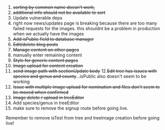 1. ~~sorting by common name doesn't work,~~ 
2. ~~additional info should not be available to sort~~
3. Update vulnerable deps
4. right now news/updates page is breaking because there are too many failed requests for the images. this shouldnt be a problem in production when we 
actually have the images
5. ~~Add isPublic field to database manager~~ 
6. ~~Edit/delete blog posts~~
7. ~~Manage content on other pages~~
8. manually enter remaining content
9. ~~Style for generic content pages~~
10. ~~Image upload for content creation~~
11. ~~send image path with sectionUpdate body~~
12.~~Edit tree has issues with species and genus and county~~...isPublic also doesn't seem to be working
13. ~~Issue with multiple image upload for nomination and files don't seem to be moved when confirmed~~
14. ~~Image delete / upload in treeEditor~~
15. Add species/genus in treeEditor
16. make sure to remove the signup route before going live.

Remember to remove isTest from tree and treeImage creation before going live!